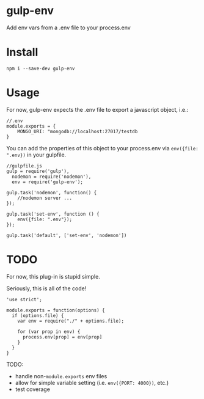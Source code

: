 gulp-env
========

Add env vars from a .env file to your process.env


Install
========

```
npm i --save-dev gulp-env
```

Usage
========

For now, gulp-env expects the .env file to export a javascript object, i.e.:

```
//.env
module.exports = {
	MONGO_URI: "mongodb://localhost:27017/testdb
}
```

You can add the properties of this object to your process.env via
`env({file: ".env})` in your gulpfile.

```
//gulpfile.js
gulp = require('gulp'),
  nodemon = require('nodemon'),
  env = require('gulp-env');

gulp.task('nodemon', function() {
	//nodemon server ...
});

gulp.task('set-env', function () {
	env({file: ".env"});
});

gulp.task('default', ['set-env', 'nodemon'])
```

TODO
========

For now, this plug-in is stupid simple.

Seriously, this is all of the code!

```
'use strict';

module.exports = function(options) {
  if (options.file) {
    var env = require("./" + options.file);

    for (var prop in env) {
      process.env[prop] = env[prop]
    }
  }
}
```

TODO:

- handle non-`module.exports` env files
- allow for simple variable setting (i.e. `env({PORT: 4000})`, etc.)
- test coverage
